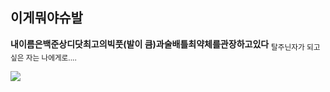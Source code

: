## 이게뭐야슈발
<strong>내이름은백준상디닷최고의빅풋(발이 큼)과술배틀최약체를관장하고있다</strong>
<sub>탈주닌자가 되고싶은 자는 나에게로....</sub>

<img src="https://img.shields.io/badge/instagram-FF0069?style=for-the-badge&logo=instagram&logoColor=white">